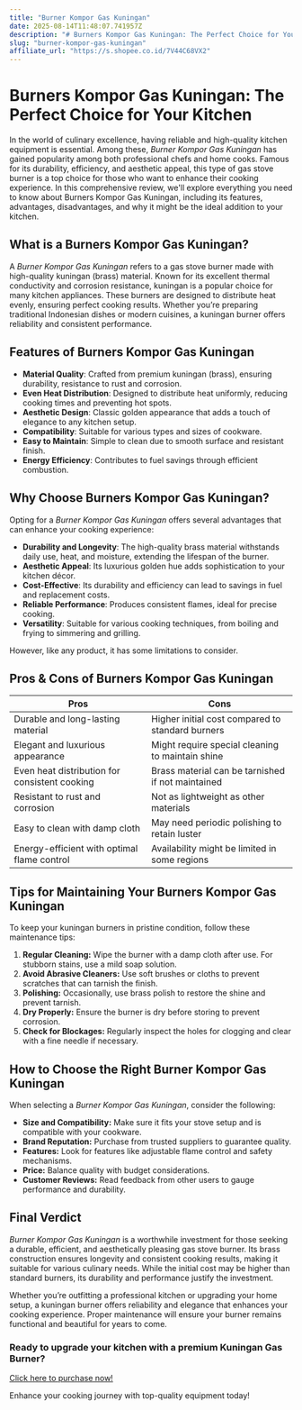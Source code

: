 ```yaml
---
title: "Burner Kompor Gas Kuningan"
date: 2025-08-14T11:48:07.741957Z
description: "# Burners Kompor Gas Kuningan: The Perfect Choice for Your Kitchen..."
slug: "burner-kompor-gas-kuningan"
affiliate_url: "https://s.shopee.co.id/7V44C68VX2"
---
```

# Burners Kompor Gas Kuningan: The Perfect Choice for Your Kitchen

In the world of culinary excellence, having reliable and high-quality kitchen equipment is essential. Among these, *Burner Kompor Gas Kuningan* has gained popularity among both professional chefs and home cooks. Famous for its durability, efficiency, and aesthetic appeal, this type of gas stove burner is a top choice for those who want to enhance their cooking experience. In this comprehensive review, we'll explore everything you need to know about Burners Kompor Gas Kuningan, including its features, advantages, disadvantages, and why it might be the ideal addition to your kitchen.

## What is a Burners Kompor Gas Kuningan?

A *Burner Kompor Gas Kuningan* refers to a gas stove burner made with high-quality kuningan (brass) material. Known for its excellent thermal conductivity and corrosion resistance, kuningan is a popular choice for many kitchen appliances. These burners are designed to distribute heat evenly, ensuring perfect cooking results. Whether you’re preparing traditional Indonesian dishes or modern cuisines, a kuningan burner offers reliability and consistent performance.

## Features of Burners Kompor Gas Kuningan

- **Material Quality**: Crafted from premium kuningan (brass), ensuring durability, resistance to rust and corrosion.
- **Even Heat Distribution**: Designed to distribute heat uniformly, reducing cooking times and preventing hot spots.
- **Aesthetic Design**: Classic golden appearance that adds a touch of elegance to any kitchen setup.
- **Compatibility**: Suitable for various types and sizes of cookware.
- **Easy to Maintain**: Simple to clean due to smooth surface and resistant finish.
- **Energy Efficiency**: Contributes to fuel savings through efficient combustion.

## Why Choose Burners Kompor Gas Kuningan?

Opting for a *Burner Kompor Gas Kuningan* offers several advantages that can enhance your cooking experience:

- **Durability and Longevity**: The high-quality brass material withstands daily use, heat, and moisture, extending the lifespan of the burner.
- **Aesthetic Appeal**: Its luxurious golden hue adds sophistication to your kitchen décor.
- **Cost-Effective**: Its durability and efficiency can lead to savings in fuel and replacement costs.
- **Reliable Performance**: Produces consistent flames, ideal for precise cooking.
- **Versatility**: Suitable for various cooking techniques, from boiling and frying to simmering and grilling.

However, like any product, it has some limitations to consider.

## Pros & Cons of Burners Kompor Gas Kuningan

| **Pros**                                     | **Cons**                                      |
|----------------------------------------------|----------------------------------------------|
| Durable and long-lasting material          | Higher initial cost compared to standard burners |
| Elegant and luxurious appearance            | Might require special cleaning to maintain shine |
| Even heat distribution for consistent cooking | Brass material can be tarnished if not maintained |
| Resistant to rust and corrosion            | Not as lightweight as other materials       |
| Easy to clean with damp cloth               | May need periodic polishing to retain luster |
| Energy-efficient with optimal flame control | Availability might be limited in some regions |

## Tips for Maintaining Your Burners Kompor Gas Kuningan

To keep your kuningan burners in pristine condition, follow these maintenance tips:

1. **Regular Cleaning:** Wipe the burner with a damp cloth after use. For stubborn stains, use a mild soap solution.
2. **Avoid Abrasive Cleaners:** Use soft brushes or cloths to prevent scratches that can tarnish the finish.
3. **Polishing:** Occasionally, use brass polish to restore the shine and prevent tarnish.
4. **Dry Properly:** Ensure the burner is dry before storing to prevent corrosion.
5. **Check for Blockages:** Regularly inspect the holes for clogging and clear with a fine needle if necessary.

## How to Choose the Right Burner Kompor Gas Kuningan

When selecting a *Burner Kompor Gas Kuningan*, consider the following:

- **Size and Compatibility:** Make sure it fits your stove setup and is compatible with your cookware.
- **Brand Reputation:** Purchase from trusted suppliers to guarantee quality.
- **Features:** Look for features like adjustable flame control and safety mechanisms.
- **Price:** Balance quality with budget considerations.
- **Customer Reviews:** Read feedback from other users to gauge performance and durability.

## Final Verdict

*Burner Kompor Gas Kuningan* is a worthwhile investment for those seeking a durable, efficient, and aesthetically pleasing gas stove burner. Its brass construction ensures longevity and consistent cooking results, making it suitable for various culinary needs. While the initial cost may be higher than standard burners, its durability and performance justify the investment.

Whether you’re outfitting a professional kitchen or upgrading your home setup, a kuningan burner offers reliability and elegance that enhances your cooking experience. Proper maintenance will ensure your burner remains functional and beautiful for years to come.

### Ready to upgrade your kitchen with a premium Kuningan Gas Burner? 

[Click here to purchase now!](https://s.shopee.co.id/7V44C68VX2) 

Enhance your cooking journey with top-quality equipment today!